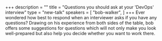 +++
description = ""
title = "Questions you should ask at your 'DevOps' interview"
type = "new-talk"
speakers = [
        "bob-walker",
]
+++
Ever wondered how best to respond when an interviewer asks if you have any questions? Drawing on his experience from both sides of the table, bob offers some suggestions for questions which will not only make you look well-prepared but also help you decide whether you want to work there.